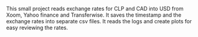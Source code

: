 This small project reads exchange rates for CLP and CAD into USD from Xoom, Yahoo finance and
Transferwise. It saves the timestamp and the exchange rates into separate csv files. It reads
the logs and create plots for easy reviewing the rates.